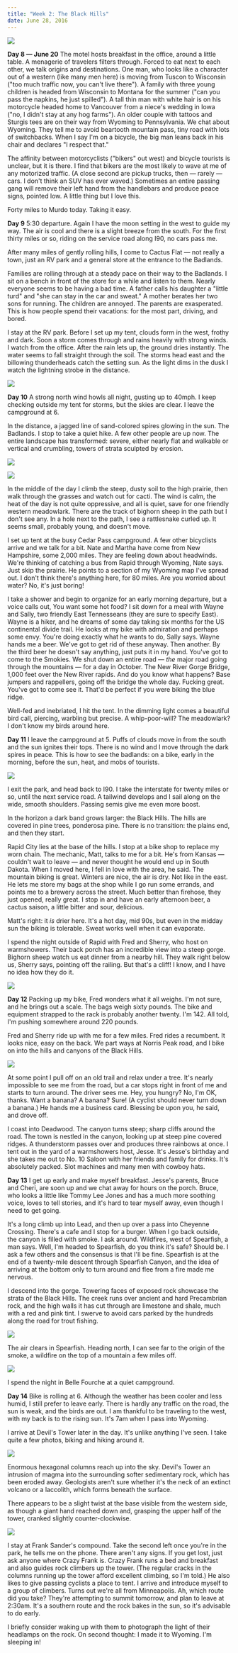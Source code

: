 ```yaml
---
title: "Week 2: The Black Hills"
date: June 28, 2016
---
```


![](/images/west/P1030401.jpg)


**Day 8 — June 20** The motel hosts breakfast in the office, around a
little table. A menagerie of travelers filters through. Forced to eat
next to each other, we talk origins and destinations. One man, who
looks like a character out of a western (like many men here) is moving
from Tuscon to Wisconsin ("too much traffic now, you can't live
there"). A family with three young children is headed from Wisconsin
to Montana for the summer ("can you pass the napkins, he just
spilled"). A tall thin man with white hair is on his motorcycle headed
home to Vancouver from a niece's wedding in Iowa ("no, I didn't stay
at any hog farms"). An older couple with tattoos and Sturgis tees are
on their way from Wyoming to Pennsylvania. We chat about Wyoming. They
tell me to avoid beartooth mountain pass, tiny road with lots of
switchbacks. When I say I'm on a bicycle, the big man leans back in
his chair and declares "I respect that."

The affinity between motorcyclists ("bikers" out west) and bicycle
tourists is unclear, but it is there. I find that bikers are the most
likely to wave at me of any motorized traffic. (A close second are
pickup trucks, then &mdash; rarely &mdash; cars. I don't think an SUV
has ever waved.) Sometimes an entire passing gang will remove their
left hand from the handlebars and produce peace signs, pointed low. A
little thing but I love this.

Forty miles to Murdo today. Taking it easy.



**Day 9** 5:30 departure. Again I have the moon setting in the west to
guide my way. The air is cool and there is a slight breeze from the
south. For the first thirty miles or so, riding on the service road
along I90, no cars pass me.

After many miles of gently rolling hills, I come to Cactus Flat
&mdash; not really a town, just an RV park and a general store at the
entrance to the Badlands.

Families are rolling through at a steady pace on their way to the
Badlands. I sit on a bench in front of the store for a while and
listen to them. Nearly everyone seems to be having a bad time. A
father calls his daughter a "little turd" and "she can stay in the car
and sweat." A mother berates her two sons for running. The children
are annoyed. The parents are exasperated. This is how people spend
their vacations: for the most part, driving, and bored.

I stay at the RV park. Before I set up my tent, clouds form in the
west, frothy and dark. Soon a storm comes through and rains heavily
with strong winds. I watch from the office. After the rain lets up,
the ground dries instantly. The water seems to fall straight through
the soil.  The storms head east and the billowing thunderheads catch
the setting sun. As the light dims in the dusk I watch the lightning
strobe in the distance.

![](/images/west/P1030220.jpg)


**Day 10** A strong north wind howls all night, gusting up to 40mph. I
keep checking outside my tent for storms, but the skies are clear. I
leave the campground at 6.

In the distance, a jagged line of sand-colored spires glowing in the
sun. The Badlands. I stop to take a quiet hike. A few other people are
up now. The entire landscape has transformed: severe, either nearly
flat and walkable or vertical and crumbling, towers of strata sculpted
by erosion.

![](/images/west/P1030260.jpg)

![](/images/west/P1030243.jpg)

In the middle of the day I climb the steep, dusty soil to the high
prairie, then walk through the grasses and watch out for cacti. The
wind is calm, the heat of the day is not quite oppressive, and all is
quiet, save for one friendly western meadowlark. There are the track
of bighorn sheep in the path but I don't see any. In a hole next to
the path, I see a rattlesnake curled up. It seems small, probably
young, and doesn't move.

I set up tent at the busy Cedar Pass campground. A few other
bicyclists arrive and we talk for a bit. Nate and Martha have come
from New Hampshire, some 2,000 miles. They are feeling down about
headwinds. We're thinking of catching a bus from Rapid through
Wyoming, Nate says. Just skip the prairie. He points to a section of
my Wyoming map I've spread out. I don't think there's anything here,
for 80 miles. Are you worried about water? No, it's just boring!

I take a shower and begin to organize for an early morning departure,
but a voice calls out, You want some hot food? I sit down for a meal
with Wayne and Sally, two friendly East Tennesseans (they are sure to
specify East). Wayne is a hiker, and he dreams of some day taking six
months for the US continental divide trail. He looks at my bike with
admiration and perhaps some envy. You're doing exactly what he wants
to do, Sally says. Wayne hands me a beer. We've got to get rid of
these anyway. Then another. By the third beer he doesn't say anything,
just puts it in my hand. You've got to come to the Smokies. We shut
down an entire road &mdash; <em>the</em> major road going through the
mountains &mdash; for a day in October. The New River Gorge Bridge,
1,000 feet over the New River rapids. And do you know what happens?
Base jumpers and rappellers, going off the bridge the whole
day. Fucking great. You've got to come see it. That'd be perfect if
you were biking the blue ridge.

Well-fed and inebriated, I hit the tent. In the dimming light comes a
beautiful bird call, piercing, warbling but precise. A whip-poor-will?
The meadowlark? I don't know my birds around here.


**Day 11** I leave the campground at 5. Puffs of clouds move in from
the south and the sun ignites their tops. There is no wind and I move
through the dark spires in peace. This is how to see the badlands: on
a bike, early in the morning, before the sun, heat, and mobs of
tourists.

![](/images/west/P1030315.jpg)

I exit the park, and head back to I90. I take the interstate for
twenty miles or so, until the next service road. A tailwind develops
and I sail along on the wide, smooth shoulders. Passing semis give me
even more boost.

In the horizon a dark band grows larger: the Black Hills. The hills
are covered in pine trees, ponderosa pine. There is no transition: the
plains end, and then they start.

Rapid City lies at the base of the hills. I stop at a bike shop to
replace my worn chain. The mechanic, Matt, talks to me for a bit. He's
from Kansas — couldn't wait to leave — and never thought he would end
up in South Dakota. When I moved here, I fell in love with the area,
he said. The mountain biking is great. Winters are nice, the air is
dry. Not like in the east. He lets me store my bags at the shop while
I go run some errands, and points me to a brewery across the
street. Much better than firehose, they just opened, really great. I
stop in and have an early afternoon beer, a cactus saison, a little
bitter and sour, delicious.

Matt's right: it <em>is</em> drier here. It's a hot day, mid 90s, but
even in the midday sun the biking is tolerable. Sweat works well when
it can evaporate.

I spend the night outside of Rapid with Fred and Sherry, who host on
warmshowers. Their back porch has an incredible view into a steep
gorge. Bighorn sheep watch us eat dinner from a nearby hill. They walk
right below us, Sherry says, pointing off the railing. But that's a
cliff! I know, and I have no idea how they do it.

![](/images/west/P1030347.jpg)


**Day 12** Packing up my bike, Fred wonders what it all weighs. I'm
not sure, and he brings out a scale. The bags weigh sixty pounds. The
bike and equipment strapped to the rack is probably another
twenty. I'm 142. All told, I'm pushing somewhere around 220 pounds.

Fred and Sherry ride up with me for a few miles. Fred rides a
recumbent. It looks nice, easy on the back. We part ways at Norris
Peak road, and I bike on into the hills and canyons of the Black
Hills.

![](/images/west/P1030354.jpg)

At some point I pull off on an old trail and relax under a tree. It's
nearly impossible to see me from the road, but a car stops right in
front of me and starts to turn around. The driver sees me. Hey, you
hungry? No, I'm OK, thanks. Want a banana? A banana? Sure! (A cyclist
should never turn down a banana.) He hands me a business
card. Blessing be upon you, he said, and drove off.

I coast into Deadwood. The canyon turns steep; sharp cliffs around the
road. The town is nestled in the canyon, looking up at steep pine
covered ridges. A thunderstorm passes over and produces three rainbows
at once. I tent out in the yard of a warmshowers host, Jesse. It's
Jesse's birthday and she takes me out to No. 10 Saloon with her
friends and family for drinks. It's absolutely packed. Slot machines
and many men with cowboy hats.


**Day 13** I get up early and make myself breakfast. Jesse's parents,
Bruce and Cheri, are soon up and we chat away for hours on the
porch. Bruce, who looks a little like Tommy Lee Jones and has a much
more soothing voice, loves to tell stories, and it's hard to tear
myself away, even though I need to get going.

It's a long climb up into Lead, and then up over a pass into Cheyenne
Crossing. There's a cafe and I stop for a burger. When I go back
outside, the canyon is filled with smoke. I ask around. Wildfires,
west of Spearfish, a man says. Well, I'm headed to Spearfish, do you
think it's safe?  Should be. I ask a few others and the consensus is
that I'll be fine. Spearfish is at the end of a twenty-mile descent
through Spearfish Canyon, and the idea of arriving at the bottom only
to turn around and flee from a fire made me nervous.

I descend into the gorge. Towering faces of exposed rock showcase the
strata of the Black Hills. The creek runs over ancient and hard
Precambrian rock, and the high walls it has cut through are limestone
and shale, much with a red and pink tint. I swerve to avoid cars
parked by the hundreds along the road for trout fishing.

![](/images/west/P1030420.jpg)

The air clears in Spearfish. Heading north, I can see far to the
origin of the smoke, a wildfire on the top of a mountain a few miles
off.

![](/images/west/P1030426.jpg)

I spend the night in Belle Fourche at a quiet campground.


**Day 14** Bike is rolling at 6. Although the weather has been cooler
and less humid, I still prefer to leave early. There is hardly any
traffic on the road, the sun is weak, and the birds are out. I am
thankful to be traveling to the west, with my back is to the rising
sun. It's 7am when I pass into Wyoming.

I arrive at Devil's Tower later in the day. It's unlike anything I've
seen. I take quite a few photos, biking and hiking around it.

![](/images/west/P1030470.jpg)

Enormous hexagonal columns reach up into the sky. Devil's Tower an
intrusion of magma into the surrounding softer sedimentary rock, which
has been eroded away. Geologists aren't sure whether it's the neck of
an extinct volcano or a laccolith, which forms beneath the surface.

There appears to be a slight twist at the base visible from the
western side, as though a giant hand reached down and, grasping the
upper half of the tower, cranked slightly counter-clockwise.

![](/images/west/P1030475.jpg)

I stay at Frank Sander's compound. Take the second left once you're in
the park, he tells me on the phone. There aren't any signs. If you get
lost, just ask anyone where Crazy Frank is. Crazy Frank runs a bed and
breakfast and also guides rock climbers up the tower. (The regular
cracks in the columns running up the tower afford excellent climbing,
so I'm told.)  He also likes to give passing cyclists a place to
tent. I arrive and introduce myself to a group of climbers. Turns out
we're all from Minneapolis. Ah, which route did you take?  They're
attempting to summit tomorrow, and plan to leave at 2:30am. It's a
southern route and the rock bakes in the sun, so it's advisable to do
early.

I briefly consider waking up with them to photograph the light of
their headlamps on the rock. On second thought: I made it to
Wyoming. I'm sleeping in!
